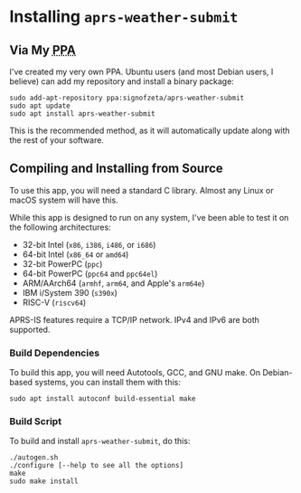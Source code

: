 # Installing `aprs-weather-submit`

## Via My <abbr title="Personal Package Archive">PPA</abbr>
I've created my very own PPA.  Ubuntu users (and most Debian users, I believe) can add my repository and install a binary package:

```console
sudo add-apt-repository ppa:signofzeta/aprs-weather-submit
sudo apt update
sudo apt install aprs-weather-submit
```

This is the recommended method, as it will automatically update along with the rest of your software.

## Compiling and Installing from Source
To use this app, you will need a standard C library.  Almost any Linux or macOS system will have this.

While this app is designed to run on any system, I've been able to test it on the following architectures:
*   32-bit Intel (`x86`, `i386`, `i486`, or `i686`)
*   64-bit Intel (`x86_64` or `amd64`)
*   32-bit PowerPC (`ppc`)
*   64-bit PowerPC (`ppc64` and `ppc64el`)
*   ARM/AArch64 (`armhf`, `arm64`, and Apple's `arm64e`)
*   IBM i/System 390 (`s390x`)
*   RISC-V (`riscv64`)

APRS-IS features require a TCP/IP network.  IPv4 and IPv6 are both supported.

### Build Dependencies
To build this app, you will need Autotools, GCC, and GNU make.  On Debian-based systems, you can install them with this:

```console
sudo apt install autoconf build-essential make
```

### Build Script
To build and install `aprs-weather-submit`, do this:

```console
./autogen.sh
./configure [--help to see all the options]
make
sudo make install
```
